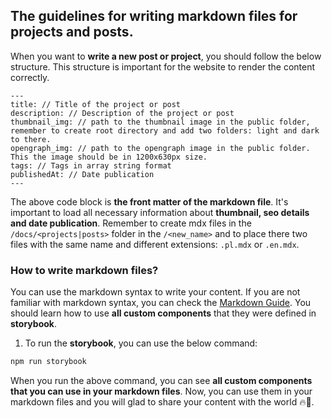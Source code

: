 ## The guidelines for writing markdown files for projects and posts.

When you want to **write a new post or project**, you should follow the below structure. This structure is important for the website to render the content correctly.

```mdx
---
title: // Title of the project or post
description: // Description of the project or post
thumbnail_img: // path to the thumbnail image in the public folder, remember to create root directory and add two folders: light and dark to there.
opengraph_img: // path to the opengraph image in the public folder. This the image should be in 1200x630px size.
tags: // Tags in array string format
publishedAt: // Date publication
---
```

The above code block is **the front matter of the markdown file**. It's important to load all necessary information about **thumbnail, seo details and date publication**. Remember to create mdx files in the `/docs/<projects|posts>` folder in the `/<new_name>` and to place there two files with the same name and different extensions: `.pl.mdx` or `.en.mdx`.

### How to write markdown files?

You can use the markdown syntax to write your content. If you are not familiar with markdown syntax, you can check the [Markdown Guide](https://www.markdownguide.org/). You should learn how to use **all custom components** that they were defined in **storybook**.

1. To run the **storybook**, you can use the below command:

```sh
npm run storybook
```

When you run the above command, you can see **all custom components that you can use in your markdown files**. Now, you can use them in your markdown files and you will glad to share your content with the world 🔥📱.
